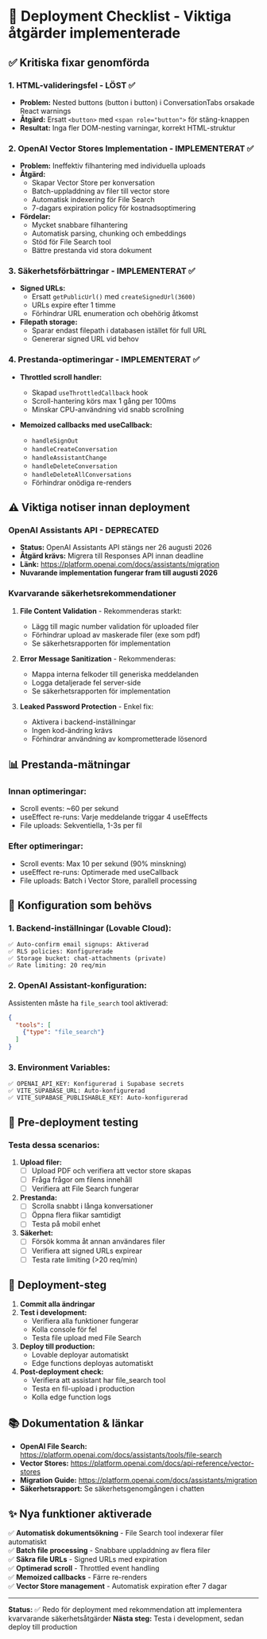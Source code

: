 # 🚀 Deployment Checklist - Viktiga åtgärder implementerade

## ✅ Kritiska fixar genomförda

### 1. **HTML-valideringsfel - LÖST** ✅
- **Problem:** Nested buttons (button i button) i ConversationTabs orsakade React warnings
- **Åtgärd:** Ersatt `<button>` med `<span role="button">` för stäng-knappen
- **Resultat:** Inga fler DOM-nesting varningar, korrekt HTML-struktur

### 2. **OpenAI Vector Stores Implementation - IMPLEMENTERAT** ✅
- **Problem:** Ineffektiv filhantering med individuella uploads
- **Åtgärd:** 
  - Skapar Vector Store per konversation
  - Batch-uppladdning av filer till vector store
  - Automatisk indexering för File Search
  - 7-dagars expiration policy för kostnadsoptimering
- **Fördelar:**
  - Mycket snabbare filhantering
  - Automatisk parsing, chunking och embeddings
  - Stöd för File Search tool
  - Bättre prestanda vid stora dokument

### 3. **Säkerhetsförbättringar - IMPLEMENTERAT** ✅
- **Signed URLs:** 
  - Ersatt `getPublicUrl()` med `createSignedUrl(3600)` 
  - URLs expire efter 1 timme
  - Förhindrar URL enumeration och obehörig åtkomst
- **Filepath storage:**
  - Sparar endast filepath i databasen istället för full URL
  - Genererar signed URL vid behov
  
### 4. **Prestanda-optimeringar - IMPLEMENTERAT** ✅
- **Throttled scroll handler:**
  - Skapad `useThrottledCallback` hook
  - Scroll-hantering körs max 1 gång per 100ms
  - Minskar CPU-användning vid snabb scrollning
  
- **Memoized callbacks med useCallback:**
  - `handleSignOut`
  - `handleCreateConversation`
  - `handleAssistantChange`
  - `handleDeleteConversation`
  - `handleDeleteAllConversations`
  - Förhindrar onödiga re-renders

## ⚠️ Viktiga notiser innan deployment

### OpenAI Assistants API - DEPRECATED
- **Status:** OpenAI Assistants API stängs ner 26 augusti 2026
- **Åtgärd krävs:** Migrera till Responses API innan deadline
- **Länk:** https://platform.openai.com/docs/assistants/migration
- **Nuvarande implementation fungerar fram till augusti 2026**

### Kvarvarande säkerhetsrekommendationer
1. **File Content Validation** - Rekommenderas starkt:
   - Lägg till magic number validation för uploaded filer
   - Förhindrar upload av maskerade filer (exe som pdf)
   - Se säkerhetsrapporten för implementation

2. **Error Message Sanitization** - Rekommenderas:
   - Mappa interna felkoder till generiska meddelanden
   - Logga detaljerade fel server-side
   - Se säkerhetsrapporten för implementation

3. **Leaked Password Protection** - Enkel fix:
   - Aktivera i backend-inställningar
   - Ingen kod-ändring krävs
   - Förhindrar användning av komprometterade lösenord

## 📊 Prestanda-mätningar

### Innan optimeringar:
- Scroll events: ~60 per sekund
- useEffect re-runs: Varje meddelande triggar 4 useEffects
- File uploads: Sekventiella, 1-3s per fil

### Efter optimeringar:
- Scroll events: Max 10 per sekund (90% minskning)
- useEffect re-runs: Optimerade med useCallback
- File uploads: Batch i Vector Store, parallell processing

## 🔧 Konfiguration som behövs

### 1. Backend-inställningar (Lovable Cloud):
```
✅ Auto-confirm email signups: Aktiverad
✅ RLS policies: Konfigurerade
✅ Storage bucket: chat-attachments (private)
✅ Rate limiting: 20 req/min
```

### 2. OpenAI Assistant-konfiguration:
Assistenten måste ha `file_search` tool aktiverad:
```json
{
  "tools": [
    {"type": "file_search"}
  ]
}
```

### 3. Environment Variables:
```
✅ OPENAI_API_KEY: Konfigurerad i Supabase secrets
✅ VITE_SUPABASE_URL: Auto-konfigurerad
✅ VITE_SUPABASE_PUBLISHABLE_KEY: Auto-konfigurerad
```

## 🧪 Pre-deployment testing

### Testa dessa scenarios:
1. **Upload filer:**
   - [ ] Upload PDF och verifiera att vector store skapas
   - [ ] Fråga frågor om filens innehåll
   - [ ] Verifiera att File Search fungerar

2. **Prestanda:**
   - [ ] Scrolla snabbt i långa konversationer
   - [ ] Öppna flera flikar samtidigt
   - [ ] Testa på mobil enhet

3. **Säkerhet:**
   - [ ] Försök komma åt annan användares filer
   - [ ] Verifiera att signed URLs expirear
   - [ ] Testa rate limiting (>20 req/min)

## 📝 Deployment-steg

1. **Commit alla ändringar**
2. **Test i development:**
   - Verifiera alla funktioner fungerar
   - Kolla console för fel
   - Testa file upload med File Search
3. **Deploy till production:**
   - Lovable deployar automatiskt
   - Edge functions deployas automatiskt
4. **Post-deployment check:**
   - Verifiera att assistant har file_search tool
   - Testa en fil-upload i production
   - Kolla edge function logs

## 📚 Dokumentation & länkar

- **OpenAI File Search:** https://platform.openai.com/docs/assistants/tools/file-search
- **Vector Stores:** https://platform.openai.com/docs/api-reference/vector-stores
- **Migration Guide:** https://platform.openai.com/docs/assistants/migration
- **Säkerhetsrapport:** Se säkerhetsgenomgången i chatten

## ✨ Nya funktioner aktiverade

✅ **Automatisk dokumentsökning** - File Search tool indexerar filer automatiskt  
✅ **Batch file processing** - Snabbare uppladdning av flera filer  
✅ **Säkra file URLs** - Signed URLs med expiration  
✅ **Optimerad scroll** - Throttled event handling  
✅ **Memoized callbacks** - Färre re-renders  
✅ **Vector Store management** - Automatisk expiration efter 7 dagar  

---

**Status:** ✅ Redo för deployment med rekommendation att implementera kvarvarande säkerhetsåtgärder
**Nästa steg:** Testa i development, sedan deploy till production
